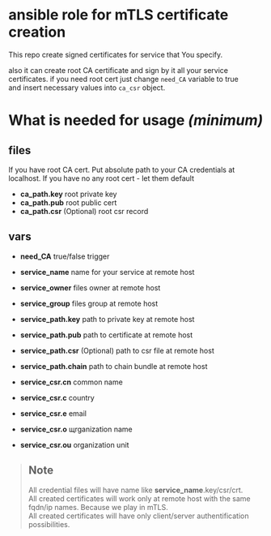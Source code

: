 # ansible role for mTLS certificate creation

This repo create signed certificates for service that You specify.

also it can create root CA certificate and sign by it all your service  
certificates. if you need root cert just change `need_CA` variable to true  
and insert necessary values into `ca_csr` object.

# What is needed for usage _(minimum)_

## files

If you have root CA cert. Put absolute path to your CA credentials at  
localhost. If you have no any root cert - let them default

- **ca_path.key** root private key
- **ca_path.pub** root public cert
- **ca_path.csr** (Optional) root csr record

## vars

- **need_CA** true/false trigger
- **service_name** name for your service at remote host
- **service_owner** files owner at remote host
- **service_group** files group at remote host

- **service_path.key** path to private key at remote host
- **service_path.pub** path to certificate at remote host
- **service_path.csr** (Optional) path to csr file at remote host
- **service_path.chain** path to chain bundle at remote host

- **service_csr.cn** common name
- **service_csr.c** country
- **service_csr.e** email
- **service_csr.o** щrganization name
- **service_csr.ou** organization unit

> ## Note
>
> All credential files will have name like **service_name**.key/csr/crt.  
> All created certificates will work only at remote host with the same  
> fqdn/ip names. Because we play in mTLS.  
> All created certificates will have only client/server authentification  
> possibilities.
